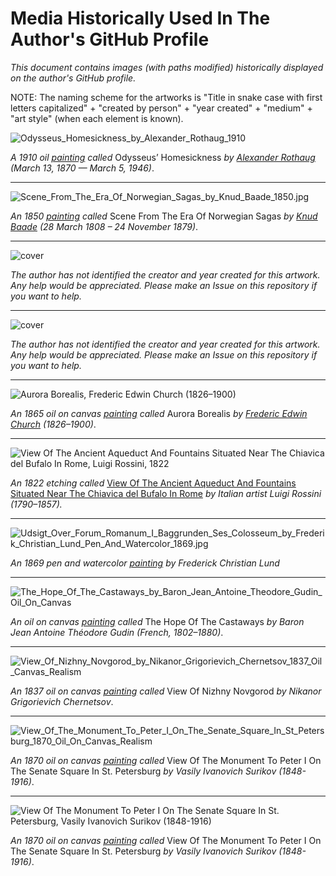 # Media Historically Used In The Author's GitHub Profile

_This document contains images (with paths modified) historically displayed on the author's GitHub profile._

NOTE: The naming scheme for the artworks is "Title in snake case with first letters capitalized" + "created by person" + "year created" + "medium" + "art style" (when each element is known).


![Odysseus_Homesickness_by_Alexander_Rothaug_1910](https://github.com/O957/O957/raw/main/profile/Odysseus_Homesickness_by_Alexander_Rothaug_1910.jpg)


_A 1910 oil [painting](https://commons.wikimedia.org/wiki/File:Alexander_rothaug,_ulisse,_nostalgia_della_patria,_1910_(the_jack_daulton_collection)_02.jpg) called_ Odysseus’ Homesickness _by [Alexander Rothaug](https://de.wikipedia.org/wiki/Alexander_Rothaug) (March 13, 1870 — March 5, 1946)_.


---

![Scene_From_The_Era_Of_Norwegian_Sagas_by_Knud_Baade_1850.jpg](https://github.com/O957/O957/raw/main/profile/Scene_From_The_Era_Of_Norwegian_Sagas_by_Knud_Baade_1850.jpg)

_An 1850 [painting](https://useum.org/artwork/Scene-from-the-Era-of-Norwegian-Sagas-Knud-Baade-1850) called_ Scene From The Era Of Norwegian Sagas _by [Knud Baade](https://en.wikipedia.org/wiki/Knud_Baade) (28 March 1808 – 24 November 1879)_.


---


![cover](https://github.com/O957/O957/raw/main/profile/unidentified_02.jpg)

_The author has not identified the creator and year created for this artwork. Any help would be appreciated. Please make an Issue on this repository if you want to help._


---

![cover](https://github.com/O957/O957/raw/main/profile/unidentified_01.jpg)

_The author has not identified the creator and year created for this artwork. Any help would be appreciated. Please make an Issue on this repository if you want to help._

---

![Aurora Borealis, Frederic Edwin Church (1826–1900)](https://github.com/O957/O957/raw/main/profile/Aurora_Borealis_Frederic_Edwin_Church_1865_Oil_On_Canvas_Romanticism.jpg)


_An 1865 oil on canvas [painting](https://en.wikipedia.org/wiki/Aurora_Borealis_(painting)) called_ Aurora Borealis _by [Frederic Edwin Church](https://en.wikipedia.org/wiki/Frederic_Edwin_Church) (1826–1900)_.


---


![View Of The Ancient Aqueduct And Fountains Situated Near The Chiavica del Bufalo In Rome,  Luigi Rossini, 1822](https://github.com/O957/O957/raw/main/profile/View_Of_The_Ancient_Aquaduct_And_Fountains_Situated_Near_The_Chiavica_del_Bufalo_In_Rome.jpg)

_An 1822 etching called_ [View Of The Ancient Aqueduct And Fountains Situated Near The Chiavica del Bufalo In Rome](https://www.metmuseum.org/art/collection/search/400234) _by Italian artist Luigi Rossini (1790–1857)._


---


![Udsigt_Over_Forum_Romanum_I_Baggrunden_Ses_Colosseum_by_Frederik_Christian_Lund_Pen_And_Watercolor_1869.jpg](https://github.com/O957/O957/raw/main/profile/Udsigt_Over_Forum_Romanum_I_Baggrunden_Ses_Colosseum_by_Frederik_Christian_Lund_Pen_And_Watercolor_1869.jpg)

_An 1869 pen and watercolor [painting](https://commons.wikimedia.org/wiki/File:Frederik_Christian_Lund_-_Udsigt_over_Forum_Romanum._I_baggrunden_ses_Colosseum._-_1869.png) by Frederick Christian Lund_


---

![The_Hope_Of_The_Castaways_by_Baron_Jean_Antoine_Theodore_Gudin_Oil_On_Canvas](https://github.com/O957/O957/raw/main/profile/The_Hope_Of_The_Castaways_by_Baron_Jean_Antoine_Theodore_Gudin_Oil_On_Canvas.jpg)


_An oil on canvas [painting](https://www.artnet.com/artists/baron-jean-antoine-th%C3%A9odore-gudin/the-hope-of-the-castaways-pTUnTF-H1RhF7xHdCirEHA2) called_ The Hope Of The Castaways _by Baron Jean Antoine Théodore Gudin (French, 1802–1880)_.


---


![View_Of_Nizhny_Novgorod_by_Nikanor_Grigorievich_Chernetsov_1837_Oil_Canvas_Realism](https://github.com/O957/O957/raw/main/profile/View_Of_The_Monument_To_Peter_I_On_The_Senate_Square_In_St_Petersburg_1870_Oil_On_Canvas_Realism.jpg)

_An 1837 oil on canvas [painting](https://arthive.com/artists/713~Nikanor_Grigorievich_Chernetsov/works/487388~View_Of_Nizhny_Novgorod_1837) called_ View Of Nizhny Novgorod _by Nikanor Grigorievich Chernetsov_.



---

![View_Of_The_Monument_To_Peter_I_On_The_Senate_Square_In_St_Petersburg_1870_Oil_On_Canvas_Realism](https://github.com/O957/O957/raw/main/profile/View_Of_The_Monument_To_Peter_I_On_The_Senate_Square_In_St_Petersburg_1870_Oil_On_Canvas_Realism.jpg)


_An 1870 oil on canvas [painting](https://culturical.com/view-of-the-monument-to-peter-i-on-senate-square-in-st-petersburg/) called_ View Of The Monument To Peter I On The Senate Square In St. Petersburg _by Vasily Ivanovich Surikov (1848-1916)_.


---

![View Of The Monument To Peter I On The Senate Square In St. Petersburg, Vasily Ivanovich Surikov (1848-1916)](https://github.com/O957/O957/raw/main/profile/View_Of_The_Monument_To_Peter_I_On_The_Senate_Square_In_St_Petersburg_1870_Oil_On_Canvas_Realism.jpg)

_An 1870 oil on canvas [painting](https://culturical.com/view-of-the-monument-to-peter-i-on-senate-square-in-st-petersburg/) called_ View Of The Monument To Peter I On The Senate Square In St. Petersburg _by Vasily Ivanovich Surikov (1848-1916)_.

